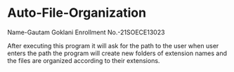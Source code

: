 # Auto-File-Organization
Name-Gautam Goklani
Enrollment No.-21SOECE13023

After executing this program it will ask for the path to the user when user enters the path the program will create new folders of extension names and the files are organized 
according to their extensions.

